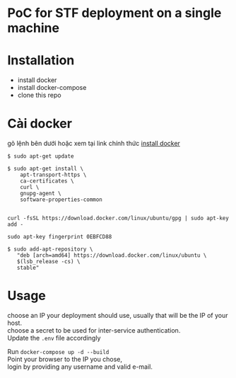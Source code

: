 PoC for STF deployment on a single machine
===========
# Installation

* install docker
* install docker-compose
* clone this repo
# Cài docker
gõ lệnh bên dưới hoặc xem tại link chính thức [install docker](https://docs.docker.com/engine/install/ubuntu/)
```
$ sudo apt-get update

$ sudo apt-get install \
    apt-transport-https \
    ca-certificates \
    curl \
    gnupg-agent \
    software-properties-common
   
```

```
curl -fsSL https://download.docker.com/linux/ubuntu/gpg | sudo apt-key add -
```
```
sudo apt-key fingerprint 0EBFCD88
```

```
$ sudo add-apt-repository \
   "deb [arch=amd64] https://download.docker.com/linux/ubuntu \
   $(lsb_release -cs) \
   stable"
```
# Usage
choose an IP your deployment should use, usually that will be the IP of your host.  
choose a secret to be used for inter-service authentication.  
Update the `.env` file accordingly

Run `docker-compose up -d --build`  
Point your browser to the IP you chose,  
login by providing any username and valid e-mail.
